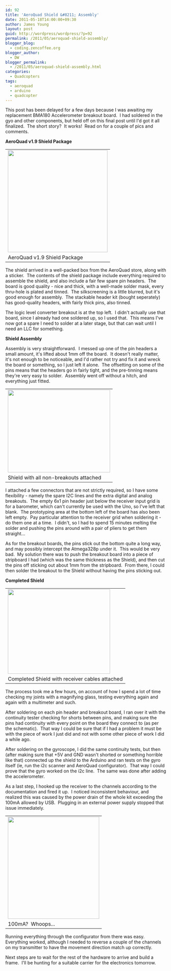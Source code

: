 ```yaml
---
id: 92
title: 'AeroQuad Shield &#8211; Assembly'
date: 2011-05-18T14:00:00+09:30
author: James Young
layout: post
guid: http://wordpress/wordpress/?p=92
permalink: /2011/05/aeroquad-shield-assembly/
blogger_blog:
  - coding.zencoffee.org
blogger_author:
  - DW
blogger_permalink:
  - /2011/05/aeroquad-shield-assembly.html
categories:
  - Quadcopters
tags:
  - aeroquad
  - arduino
  - quadcopter
---
```

This post has been delayed for a few days because I was awaiting my replacement BMA180 Accelerometer breakout board.  I had soldered in the gyo and other components, but held off on this final post until I'd got it all finalized.  The short story?  It works!  Read on for a couple of pics and comments.

<a name="more"></a>

**<span>AeroQuad v1.9 Shield Package</span>**

<table align="center" cellpadding="0" cellspacing="0">
  <tr>
    <td>
      <a href="https://i0.wp.com/3.bp.blogspot.com/-1tjYZ20uNPc/TdREdjZz4cI/AAAAAAAAAGA/l3P-wFNVuYU/s1600/IMG_0573.JPG" imageanchor="1"><img border="0" height="320 px" src="https://i0.wp.com/3.bp.blogspot.com/-1tjYZ20uNPc/TdREdjZz4cI/AAAAAAAAAGA/l3P-wFNVuYU/s320/IMG_0573.JPG?resize=312%2C320" width="312 px" data-recalc-dims="1" /></a>
    </td>
  </tr>
  
  <tr>
    <td>
      AeroQuad v1.9 Shield Package
    </td>
  </tr>
</table>

The shield arrived in a well-packed box from the AeroQuad store, along with a sticker.  The contents of the shield package include everything required to assemble the shield, and also include a fair few spare pin headers.  The board is good quality - nice and thick, with a well-made solder mask, every thru-hole is plated and tinned.  The silkscreening is a little blurred, but it's good enough for assembly.  The stackable header kit (bought seperately) has good-quality headers, with fairly thick pins, also tinned.

The logic level converter breakout is at the top left.  I didn't actually use that board, since I already had one soldered up, so I used that.  This means I've now got a spare I need to solder at a later stage, but that can wait until I need an LLC for something.

**<span>Shield Assembly</span>**

Assembly is very straightforward.  I messed up one of the pin headers a small amount, it's lifted about 1mm off the board.  It doesn't really matter, it's not enough to be noticeable, and I'd rather not try and fix it and wreck the board or something, so I just left it alone.  The offsetting on some of the pins means that the headers go in fairly tight, and the pre-tinning means they're very easy to solder.  Assembly went off without a hitch, and everything just fitted.

<table align="center" cellpadding="0" cellspacing="0">
  <tr>
    <td>
      <a href="https://i2.wp.com/4.bp.blogspot.com/-I0yewf3kwuQ/TdREexGxpLI/AAAAAAAAAGE/K6SpuD-3L-c/s1600/IMG_0574.JPG" imageanchor="1"><img border="0" height="259 px" src="https://i1.wp.com/4.bp.blogspot.com/-I0yewf3kwuQ/TdREexGxpLI/AAAAAAAAAGE/K6SpuD-3L-c/s320/IMG_0574.JPG?resize=320%2C259" width="320 px" data-recalc-dims="1" /></a>
    </td>
  </tr>
  
  <tr>
    <td>
      Shield with all non-breakouts attached
    </td>
  </tr>
</table>

I attached a few connectors that are not strictly required, so I have some flexibility - namely the spare I2C lines and the extra digital and analog breakouts.  The empty 6x1 pin header just below the receiver input grid is for a barometer, which can't currently be used with the Uno, so I've left that blank.  The prototyping area at the bottom left of the board has also been left empty.  Pay particular attention to the receiver grid when soldering it - do them one at a time.  I didn't, so I had to spend 15 minutes melting the solder and pushing the pins around with a pair of pliers to get them straight...

As for the breakout boards, the pins stick out the bottom quite a long way, and may possibly intercept the Atmega328p under it.  This would be very bad.  My solution there was to push the breakout board into a piece of stripboard I had (which was the same thickness as the Shield), and then cut the pins off sticking out about 1mm from the stripboard.  From there, I could then solder the breakout to the Shield without having the pins sticking out.

**<span>Completed Shield</span>**

<table align="center" cellpadding="0" cellspacing="0">
  <tr>
    <td>
      <a href="https://i0.wp.com/2.bp.blogspot.com/-80j_E-GOXSE/TdREgDucT_I/AAAAAAAAAGI/eYvwhnufxMU/s1600/IMG_0577.JPG" imageanchor="1"><img border="0" height="265 px" src="https://i0.wp.com/2.bp.blogspot.com/-80j_E-GOXSE/TdREgDucT_I/AAAAAAAAAGI/eYvwhnufxMU/s320/IMG_0577.JPG?resize=320%2C265" width="320 px" data-recalc-dims="1" /></a>
    </td>
  </tr>
  
  <tr>
    <td>
      Completed Shield with receiver cables attached
    </td>
  </tr>
</table>

The process took me a few hours, on account of how I spend a lot of time checking my joints with a magnifying glass, testing everything again and again with a multimeter and such.

After soldering on each pin header and breakout board, I ran over it with the continuity tester checking for shorts between pins, and making sure the pins had continuity with every point on the board they connect to (as per the schematic).  That way I could be sure that if I had a problem it must be with the piece of work I just did and not with some other piece of work I did a while ago.

After soldering on the gyroscope, I did the same continuity tests, but then (after making sure that +5V and GND wasn't shorted or something horrible like that) connected up the shield to the Arduino and ran tests on the gyro itself (ie, run the i2c scanner and AeroQuad configurator).  That way I could prove that the gyro worked on the i2c line.  The same was done after adding the accelerometer.

As a last step, I hooked up the receiver to the channels according to the documentation and fired it up.  I noticed inconsistent behaviour, and realized this was caused by the power drain of the whole kit exceeding the 100mA allowed by USB.  Plugging in an external power supply stopped that issue immediately.



<table align="center" cellpadding="0" cellspacing="0">
  <tr>
    <td>
      <a href="https://i0.wp.com/4.bp.blogspot.com/-b9KqEsb5Mxs/TfffE19ECTI/AAAAAAAAAIU/nZvtHT-4q64/s1600/powerusage.png" imageanchor="1"><img border="0" height="320 px" src="https://i1.wp.com/4.bp.blogspot.com/-b9KqEsb5Mxs/TfffE19ECTI/AAAAAAAAAIU/nZvtHT-4q64/s320/powerusage.png?resize=286%2C320" t8="true" width="286 px" data-recalc-dims="1"></a>
    </td>
  </tr>
  
  <tr>
    <td>
      100mA?  Whoops...
    </td>
  </tr>
</table>

Running everything through the configurator from there was easy.  Everything worked, although I needed to reverse a couple of the channels on my transmitter to have the movement direction match up correctly.

Next steps are to wait for the rest of the hardware to arrive and build a frame.  I'll be hunting for a suitable carrier for the electronics tomorrow.